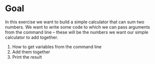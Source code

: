 # Goal

In this exercise we want to build a simple calculator that can sum two numbers. We want to write some code to which we can pass arguments from the command line – these will be the numbers we want our simple calculator to add together.

1.  How to get variables from the command line
2.  Add them together
3.  Print the result
